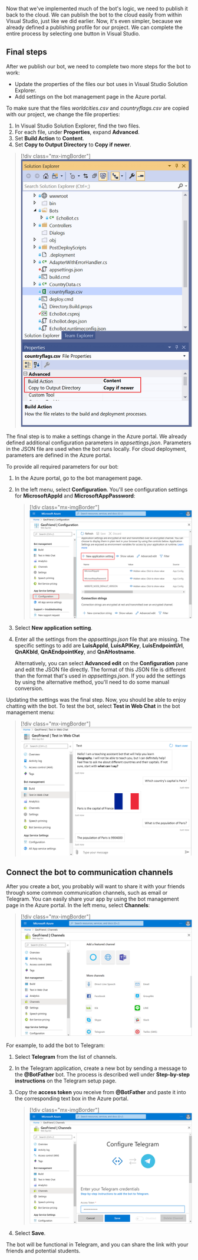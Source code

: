 Now that we've implemented much of the bot's logic, we need to publish it back to the cloud. We can publish the bot to the cloud easily from within Visual Studio, just like we did earlier. Now, it's even simpler, because we already defined a publishing profile for our project. We can complete the entire process by selecting one button in Visual Studio.

## Final steps

After we publish our bot, we need to complete two more steps for the bot to work:

- Update the properties of the files our bot uses in Visual Studio Solution Explorer.
- Add settings on the bot management page in the Azure portal.

To make sure that the files *worldcities.csv* and *countryflags.csv* are copied with our project, we change the file properties:

1. In Visual Studio Solution Explorer, find the two files.
1. For each file, under **Properties**, expand **Advanced**.
1. Set **Build Action** to **Content**.
1. Set **Copy to Output Directory** to **Copy if newer**.

> [!div class="mx-imgBorder"]
> ![A screenshot that demonstrates how to change a file's properties on the Advanced tab in Visual Studio Solution Explorer](../media/visual-studio-solution-express.png)

The final step is to make a settings change in the Azure portal. We already defined additional configuration parameters in *appsettings.json*. Parameters in the JSON file are used when the bot runs locally. For cloud deployment, parameters are defined in the Azure portal.

To provide all required parameters for our bot:

1. In the Azure portal, go to the bot management page.
1. In the left menu, select **Configuration**. You'll see configuration settings for **MicrosoftAppId** and **MicrosoftAppPassword**:

   > [!div class="mx-imgBorder"]
   > ![A screenshot that shows the bot management Configuration pane and existing settings in the Azure portal](../media/azure-bot-configuration.png)

1. Select **New application setting**.
1. Enter all the settings from the *appsettings.json* file that are missing. The specific settings to add are **LuisAppId**, **LuisAPIKey**, **LuisEndpointUrl**, **QnAKbId**, **QnAEndpointKey**, and **QnAHostname**.

   Alternatively, you can select **Advanced edit** on the **Configuration** pane and edit the JSON file directly. The format of this JSON file is different than the format that's used in *appsettings.json*. If you add the settings by using the alternative method, you'll need to do some manual conversion.

Updating the settings was the final step. Now, you should be able to enjoy chatting with the bot. To test the bot, select **Test in Web Chat** in the bot management menu:

> [!div class="mx-imgBorder"]
> ![A screenshot that shows an example of testing a bot in the Test in Web Chat pane](../media/final-web-chat.png)

## Connect the bot to communication channels 

After you create a bot, you probably will want to share it with your friends through some common communication channels, such as email or Telegram. You can easily share your app by using the bot management page in the Azure portal. In the left menu, select **Channels**:

> [!div class="mx-imgBorder"]
> ![A screenshot that shows the bot management Channels pane in the Azure portal](../media/add-channel.png)

For example, to add the bot to Telegram:

1. Select **Telegram** from the list of channels.
1. In the Telegram application, create a new bot by sending a message to the **@BotFather** bot. The process is described well under **Step-by-step instructions** on the Telegram setup page.
1. Copy the **access token** you receive from **@BotFather** and paste it into the corresponding text box in the Azure portal.

   > [!div class="mx-imgBorder"]
   > ![A screenshot that shows where to add the access token in the Configure Telegram pane](../media/add-channel-telegram.png)
1. Select **Save**.

The bot will be functional in Telegram, and you can share the link with your friends and potential students.
 